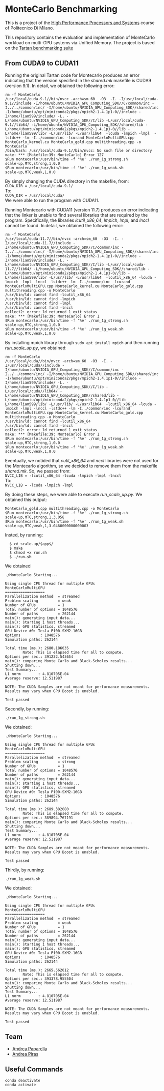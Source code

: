 # MonteCarlo Benchmarking
This is a project of the [High Performance Processors and Systems](https://www4.ceda.polimi.it/manifesti/manifesti/controller/ManifestoPublic.do?EVN_DETTAGLIO_RIGA_MANIFESTO=evento&aa=2022&k_cf=225&k_corso_la=481&k_indir=T2A&codDescr=089185&lang=EN&semestre=2&idGruppo=4474&idRiga=281811) course of Politecnico Di Milano.

This repository contains the evaluation and implementation of MonteCarlo workload on multi-GPU systems via Unified Memory.
The project is based on the [Tartan benchmarking suite](https://github.com/uuudown/Tartan/blob/master/IISWC-18.pdf)

## From CUDA9 to CUDA11
Running the original Tartan code for Montecarlo produces an error indicating that the version specified in the <em>shared.mk</em> makefile is CUDA9 (version 9.1). In detail, we obtained the following error:
```
rm -f MonteCarlo
/usr/local/cuda-9.1//bin/nvcc -arch=sm_60  -O3  -I. -I/usr/local/cuda-9.1//include -I/home/ubuntu/NVIDIA_GPU_Computing_SDK//C/common/inc -I../../common/inc/ -I/home/ubuntu/NVIDIA_GPU_Computing_SDK//shared/inc -I/home/ubuntu/opt/miniconda2/pkgs/mpich2-1.4.1p1-0//include -I/home/lian599/include/ -L. -L/home/ubuntu/NVIDIA_GPU_Computing_SDK//C/lib -L/usr/local/cuda-9.1//lib64/ -L/home/ubuntu/NVIDIA_GPU_Computing_SDK//shared/lib -L/home/ubuntu/opt/miniconda2/pkgs/mpich2-1.4.1p1-0//lib -L/home/lian599/lib/ -L/usr/lib/ -L/usr/lib64  -lcuda -lmpich -lmpl  -lstdc++ -lm -I../common/inc -lcurand MonteCarloMultiGPU.cpp MonteCarlo_kernel.cu MonteCarlo_gold.cpp multithreading.cpp -o MonteCarlo
/bin/bash: /usr/local/cuda-9.1//bin/nvcc: No such file or directory
make: *** [Makefile:39: MonteCarlo] Error 127
$Run montecarlo:/usr/bin/time -f '%e' ./run_1g_strong.sh
scale-up,MTC,strong,1,0.0
$Run montecarlo:/usr/bin/time -f '%e' ./run_1g_weak.sh
scale-up,MTC,weak,1,0.0
```

By simply changing the CUDA directory in the makefile, from: <br />
```CUDA_DIR = /usr/local/cuda-9.1/```<br />
To:<br />
```CUDA_DIR = /usr/local/cuda/``` <br />
We were able to run the program with CUDA11.


Running Montecarlo with CUDA11 (version 11.7) produces an error indicating that the linker is unable to find several libraries that are required by the program. Specifically, the libraries <em>lcutil_x86_64</em>, <em>lmpich</em>, <em>lmpl</em>, and <em>lnccl</em> cannot be found. In detail, we obtained the following error:
```
rm -f MonteCarlo
/usr/local/cuda-11.7//bin/nvcc -arch=sm_60  -O3  -I. -I/usr/local/cuda-11.7//include -I/home/ubuntu/NVIDIA_GPU_Computing_SDK//C/common/inc -I../../common/inc/ -I/home/ubuntu/NVIDIA_GPU_Computing_SDK//shared/inc -I/home/ubuntu/opt/miniconda2/pkgs/mpich2-1.4.1p1-0//include -I/home/lian599/include/ -L. -L/home/ubuntu/NVIDIA_GPU_Computing_SDK//C/lib -L/usr/local/cuda-11.7//lib64/ -L/home/ubuntu/NVIDIA_GPU_Computing_SDK//shared/lib -L/home/ubuntu/opt/miniconda2/pkgs/mpich2-1.4.1p1-0//lib -L/home/lian599/lib/ -L/usr/lib/ -L/usr/lib64  -lcutil_x86_64 -lcuda -lmpich -lmpl -lnccl -lstdc++ -lm -I../common/inc -lcurand MonteCarloMultiGPU.cpp MonteCarlo_kernel.cu MonteCarlo_gold.cpp multithreading.cpp -o MonteCarlo
/usr/bin/ld: cannot find -lcutil_x86_64
/usr/bin/ld: cannot find -lmpich
/usr/bin/ld: cannot find -lmpl
/usr/bin/ld: cannot find -lnccl
collect2: error: ld returned 1 exit status
make: *** [Makefile:39: MonteCarlo] Error 1
$Run montecarlo:/usr/bin/time -f '%e' ./run_1g_strong.sh
scale-up,MTC,strong,1,0.0
$Run montecarlo:/usr/bin/time -f '%e' ./run_1g_weak.sh
scale-up,MTC,weak,1,0.0
```

By installing mpich library through ```sudo apt install mpich``` and then running <em>run_scale_up.py</em>, we obtained:
```
rm -f MonteCarlo
/usr/local/cuda//bin/nvcc -arch=sm_60  -O3  -I. -I/usr/local/cuda//include -I/home/ubuntu/NVIDIA_GPU_Computing_SDK//C/common/inc -I../../common/inc/ -I/home/ubuntu/NVIDIA_GPU_Computing_SDK//shared/inc -I/home/ubuntu/opt/miniconda2/pkgs/mpich2-1.4.1p1-0//include -I/home/lian599/include/ -L. -L/home/ubuntu/NVIDIA_GPU_Computing_SDK//C/lib -L/usr/local/cuda//lib64/ -L/home/ubuntu/NVIDIA_GPU_Computing_SDK//shared/lib -L/home/ubuntu/opt/miniconda2/pkgs/mpich2-1.4.1p1-0//lib -L/home/lian599/lib/ -L/usr/lib/ -L/usr/lib64  -lcutil_x86_64 -lcuda -lmpich -lmpl -lnccl -lstdc++ -lm -I../common/inc -lcurand MonteCarloMultiGPU.cpp MonteCarlo_kernel.cu MonteCarlo_gold.cpp multithreading.cpp -o MonteCarlo
/usr/bin/ld: cannot find -lcutil_x86_64
/usr/bin/ld: cannot find -lnccl
collect2: error: ld returned 1 exit status
make: *** [Makefile:39: MonteCarlo] Error 1
$Run montecarlo:/usr/bin/time -f '%e' ./run_1g_strong.sh
scale-up,MTC,strong,1,0.0
$Run montecarlo:/usr/bin/time -f '%e' ./run_1g_weak.sh
scale-up,MTC,weak,1,0.0
```

Eventually, we notided that <em>cutil_x86_64</em> and <em>nccl</em> libraries were not used for the Montecarlo algorithm, so we decided to remove them from the makefile <em>shared.mk</em>.
So, we passed from: <br />
```NVCC_LIB = -lcutil_x86_64 -lcuda -lmpich -lmpl -lnccl```<br />
To:<br />
```NVCC_LIB = -lcuda -lmpich -lmpl``` <br />

By doing these steps, we were able to execute <em>run_scale_up.py</em>. We obtained this output:
```
MonteCarlo_gold.cpp multithreading.cpp -o MonteCarlo
$Run montecarlo:/usr/bin/time -f '%e' ./run_1g_strong.sh
scale-up,MTC,strong,1,3.058
$Run montecarlo:/usr/bin/time -f '%e' ./run_1g_weak.sh
scale-up,MTC,weak,1,3.0460000000000003
```

Insted, by running:
```
  $ cd scale-up/$app$/
  $ make
  $ chmod +x run.sh
  $ ./run.sh
```

We obtained
```
./MonteCarlo Starting...

Using single CPU thread for multiple GPUs
MonteCarloMultiGPU
==================
Parallelization method  = streamed
Problem scaling         = weak
Number of GPUs          = 1
Total number of options = 1048576
Number of paths         = 262144
main(): generating input data...
main(): starting 1 host threads...
main(): GPU statistics, streamed
GPU Device #0: Tesla P100-SXM2-16GB
Options         : 1048576
Simulation paths: 262144

Total time (ms.): 2680.186035
        Note: This is elapsed time for all to compute.
Options per sec.: 391232.543654
main(): comparing Monte Carlo and Black-Scholes results...
Shutting down...
Test Summary...
L1 norm        : 4.810705E-04
Average reserve: 12.511987

NOTE: The CUDA Samples are not meant for performance measurements. Results may vary when GPU Boost is enabled.

Test passed
```

Secondly, by running:
```
./run_1g_strong.sh
```
We obtained:
```
./MonteCarlo Starting...

Using single CPU thread for multiple GPUs
MonteCarloMultiGPU
==================
Parallelization method  = streamed
Problem scaling         = strong
Number of GPUs          = 1
Total number of options = 1048576
Number of paths         = 262144
main(): generating input data...
main(): starting 1 host threads...
main(): GPU statistics, streamed
GPU Device #0: Tesla P100-SXM2-16GB
Options         : 1048576
Simulation paths: 262144

Total time (ms.): 2689.382080
        Note: This is elapsed time for all to compute.
Options per sec.: 389894.767191
main(): comparing Monte Carlo and Black-Scholes results...
Shutting down...
Test Summary...
L1 norm        : 4.810705E-04
Average reserve: 12.511987

NOTE: The CUDA Samples are not meant for performance measurements. Results may vary when GPU Boost is enabled.

Test passed
```

Thirdly, by running:
```
./run_1g_weak.sh
```
We obtained:
```
./MonteCarlo Starting...

Using single CPU thread for multiple GPUs
MonteCarloMultiGPU
==================
Parallelization method  = streamed
Problem scaling         = weak
Number of GPUs          = 1
Total number of options = 1048576
Number of paths         = 262144
main(): generating input data...
main(): starting 1 host threads...
main(): GPU statistics, streamed
GPU Device #0: Tesla P100-SXM2-16GB
Options         : 1048576
Simulation paths: 262144

Total time (ms.): 2665.562012
        Note: This is elapsed time for all to compute.
Options per sec.: 393378.955504
main(): comparing Monte Carlo and Black-Scholes results...
Shutting down...
Test Summary...
L1 norm        : 4.810705E-04
Average reserve: 12.511987

NOTE: The CUDA Samples are not meant for performance measurements. Results may vary when GPU Boost is enabled.

Test passed
```


## Team
* [Andrea Paparella](https://github.com/engpap)
* [Andrea Piras](https://github.com/andreapiras00)

## Useful Commands
```conda deactivate```<br />
```conda activate``` 
